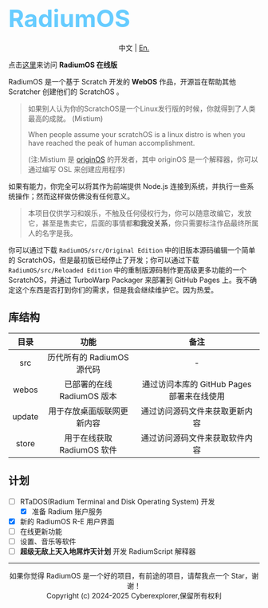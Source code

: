 # <font color="#66ccff" size="36">RadiumOS</font>

<div style="text-align:center">

中文 | [En.](https://github.com/LanwyWriteXU/RadiumOS/blob/main/README-EN.md)

</div>

点击[这里](https://lanwywritexu.github.io/RadiumOS/webos/lasted)来访问 **RadiumOS 在线版**

RadiumOS 是一个基于 Scratch 开发的 **WebOS** 作品，开源旨在帮助其他 Scratcher 创建他们的 ScratchOS 。

> 如果别人认为你的ScratchOS是一个Linux发行版的时候，你就得到了人类最高的成就。   (Mistium)
>
> When people assume your scratchOS is a linux distro is when you have reached the peak of human accomplishment.
>
> (注:Mistium 是 [originOS](https://github.com/Mistium/Origin-OS) 的开发者，其中 originOS 是一个解释器，你可以通过编写 OSL 来创建应用程序)

如果有能力，你完全可以将其作为前端提供 Node.js 连接到系统，并执行一些系统操作；然而这样做仿佛没有任何意义。

> 本项目仅供学习和娱乐，不触及任何侵权行为，你可以随意改编它，发放它，甚至是售卖它，后面的事情都**和我没关系**，你只需要标注作品最终所属人的名字是我。

你可以通过下载 `RadiumOS/src/Original Edition` 中的旧版本源码编辑一个简单的 ScratchOS，但是最初版已经停止了开发；你可以通过下载 `RadiumOS/src/Reloaded Edition` 中的重制版源码制作更高级更多功能的一个 ScratchOS，并通过 TurboWarp Packager 来部署到 GitHub Pages 上。我不确定这个东西是否打到你们的需求，但是我会继续维护它。因为热爱。

## 库结构

|目录|功能|备注|
|:-:|:-:|:-:|
|src|历代所有的 RadiumOS 源代码|-|
|webos|已部署的在线 RadiumOS 版本|通过访问本库的 GitHub Pages 部署来在线使用|
|update|用于存放桌面版联网更新内容|通过访问源码文件来获取更新内容|
|store|用于在线获取 RadiumOS 软件|通过访问源码文件来获取软件内容|

## 计划

- [ ] RTaDOS(Radium Terminal and Disk Operating System) 开发
    - [x] 准备 Radium 账户服务
- [x] 新的 RadiumOS R-E 用户界面
- [ ] 在线更新功能
- [ ] 设置、音乐等软件
- [ ] **超级无敌上天入地屌炸天计划** 开发 RadiumScript 解释器

***
<div style="text-align:center">如果你觉得 RadiumOS 是一个好的项目，有前途的项目，请帮我点一个 Star，谢谢！</div>
<div style="text-align:center">Copyright (c) 2024-2025 Cyberexplorer,保留所有权利</div>